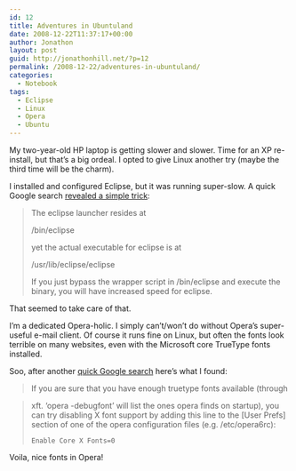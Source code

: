 ```yaml
---
id: 12
title: Adventures in Ubuntuland
date: 2008-12-22T11:37:17+00:00
author: Jonathon
layout: post
guid: http://jonathonhill.net/?p=12
permalink: /2008-12-22/adventures-in-ubuntuland/
categories:
  - Notebook
tags:
  - Eclipse
  - Linux
  - Opera
  - Ubuntu
---
```

My two-year-old HP laptop is getting slower and slower. Time for an XP re-install, but that&#8217;s a big ordeal. I opted to give Linux another try (maybe the third time will be the charm).

I installed and configured Eclipse, but it was running super-slow. A quick Google search [revealed a simple trick](http://blog.thadeusb.com/2008/10/20/eclipse-is-slow-laggy-on-linux/):

> The eclipse launcher resides at
> 
> /bin/eclipse
> 
> yet the actual executable for eclipse is at
> 
> /usr/lib/eclipse/eclipse
> 
> If you just bypass the wrapper script in /bin/eclipse and execute the binary, you will have increased speed for eclipse. 

That seemed to take care of that.

I&#8217;m a dedicated Opera-holic. I simply can&#8217;t/won&#8217;t do without Opera&#8217;s super-useful e-mail client. Of course it runs fine on Linux, but often the fonts look terrible on many websites, even with the Microsoft core TrueType fonts installed.

Soo, after another [quick Google search](http://list.opera.com/pipermail/opera-linux/2004-August/008040.html) here&#8217;s what I found:

> If you are sure that you have enough truetype fonts available (through
  
> xft. &#8216;opera -debugfont&#8217; will list the ones opera finds on startup), you can try disabling X font support by adding this line to the [User Prefs] section of one of the opera configuration files (e.g. /etc/opera6rc):
> 
> `Enable Core X Fonts=0` 

Voila, nice fonts in Opera!